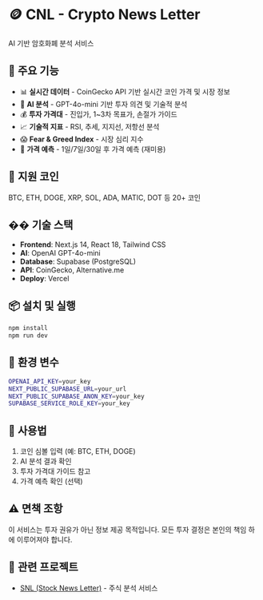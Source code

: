 # 🪙 CNL - Crypto News Letter

AI 기반 암호화폐 분석 서비스

## 🌟 주요 기능

- 📊 **실시간 데이터** - CoinGecko API 기반 실시간 코인 가격 및 시장 정보
- 🤖 **AI 분석** - GPT-4o-mini 기반 투자 의견 및 기술적 분석
- 💰 **투자 가격대** - 진입가, 1~3차 목표가, 손절가 가이드
- 📈 **기술적 지표** - RSI, 추세, 지지선, 저항선 분석
- 😱 **Fear & Greed Index** - 시장 심리 지수
- 🔮 **가격 예측** - 1일/7일/30일 후 가격 예측 (재미용)

## 🚀 지원 코인

BTC, ETH, DOGE, XRP, SOL, ADA, MATIC, DOT 등 20+ 코인

## ��️ 기술 스택

- **Frontend**: Next.js 14, React 18, Tailwind CSS
- **AI**: OpenAI GPT-4o-mini
- **Database**: Supabase (PostgreSQL)
- **API**: CoinGecko, Alternative.me
- **Deploy**: Vercel

## 📦 설치 및 실행

```bash
npm install
npm run dev
```

## 🔑 환경 변수

```bash
OPENAI_API_KEY=your_key
NEXT_PUBLIC_SUPABASE_URL=your_url
NEXT_PUBLIC_SUPABASE_ANON_KEY=your_key
SUPABASE_SERVICE_ROLE_KEY=your_key
```

## 📝 사용법

1. 코인 심볼 입력 (예: BTC, ETH, DOGE)
2. AI 분석 결과 확인
3. 투자 가격대 가이드 참고
4. 가격 예측 확인 (선택)

## ⚠️ 면책 조항

이 서비스는 투자 권유가 아닌 정보 제공 목적입니다. 
모든 투자 결정은 본인의 책임 하에 이루어져야 합니다.

## 🔗 관련 프로젝트

- [SNL (Stock News Letter)](https://github.com/losnah-think/Stock-News-Letter) - 주식 분석 서비스
